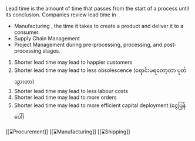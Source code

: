 Lead time is the amount of time that passes from the start of a process until its conclusion.
Companies review lead time in 
- Manufacturing , the time it takes to create a product and deliver it to a consumer.
- Supply Chain Management 
- Project Management during pre-processing, processing, and post-processing stages.


1. Shorter lead time may lead to happier customers
2. Shorter lead time may lead to less obsolescence (ရောင်းမရတော့တာ ပုတ်သွားတာ)
3. Shorter lead time may lead to less labour costs
4. Shorter lead time may lead to more orders
5. Shorter lead time may lead to more efficient capital deployment (ငွေပြန်ပေါ်)


[[⌛Procurement]]
[[⌛Manufacturing]]
[[⌛Shipping]]
